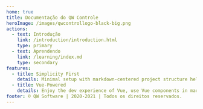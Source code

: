 ```yaml
---
home: true
title: Documentação do QW Controle
heroImage: /images/qwcontrollogo-black-big.png
actions:
  - text: Introdução
    link: /introduction/introduction.html
    type: primary
  - text: Aprendendo
    link: /learning/index.md
    type: secondary
features:
  - title: Simplicity First
    details: Minimal setup with markdown-centered project structure helps you focus on writing.
  - title: Vue-Powered
    details: Enjoy the dev experience of Vue, use Vue components in markdown, and develop custom themes with Vue.
footer: © QW Software | 2020-2021 | Todos os direitos reservados.
---
```


